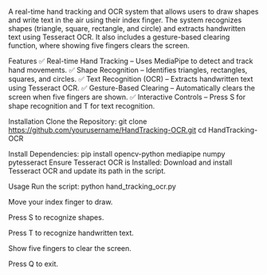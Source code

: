 A real-time hand tracking and OCR system that allows users to draw shapes and write text in the air using their index finger. The system recognizes shapes (triangle, square, rectangle, and circle) and extracts handwritten text using Tesseract OCR. It also includes a gesture-based clearing function, where showing five fingers clears the screen.

Features
✅ Real-time Hand Tracking – Uses MediaPipe to detect and track hand movements.
✅ Shape Recognition – Identifies triangles, rectangles, squares, and circles.
✅ Text Recognition (OCR) – Extracts handwritten text using Tesseract OCR.
✅ Gesture-Based Clearing – Automatically clears the screen when five fingers are shown.
✅ Interactive Controls – Press S for shape recognition and T for text recognition.

Installation
Clone the Repository:
git clone https://github.com/yourusername/HandTracking-OCR.git
cd HandTracking-OCR

Install Dependencies:
pip install opencv-python mediapipe numpy pytesseract
Ensure Tesseract OCR is Installed:
Download and install Tesseract OCR and update its path in the script.

Usage
Run the script:
python hand_tracking_ocr.py

Move your index finger to draw.

Press S to recognize shapes.

Press T to recognize handwritten text.

Show five fingers to clear the screen.

Press Q to exit.
